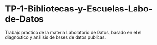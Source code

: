 # TP-1-Bibliotecas-y-Escuelas-Labo-de-Datos
Trabajo práctico de la materia Laboratorio de Datos, basado en el el diagnóstico y análisis de bases de datos publicas.
